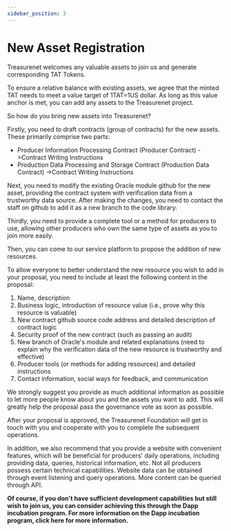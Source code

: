 ```yaml
---
sidebar_position: 3
---
```


# New Asset Registration

Treasurenet welcomes any valuable assets to join us and generate corresponding TAT Tokens.

To ensure a relative balance with existing assets, we agree that the minted TAT needs to meet a value target of 1TAT=1US dollar. As long as this value anchor is met, you can add any assets to the Treasurenet project.

So how do you bring new assets into Treasurenet?

Firstly, you need to draft contracts (group of contracts) for the new assets. These primarily comprise two parts:

- Producer Information Processing Contract (Producer Contract) ->Contract Writing Instructions
- Production Data Processing and Storage Contract (Production Data Contract) ->Contract Writing Instructions

Next, you need to modify the existing Oracle module github for the new asset, providing the contract system with verification data from a trustworthy data source. After making the changes, you need to contact the staff on github to add it as a new branch to the code library.

Thirdly, you need to provide a complete tool or a method for producers to use, allowing other producers who own the same type of assets as you to join more easily.

Then, you can come to our service platform to propose the addition of new resources.

To allow everyone to better understand the new resource you wish to add in your proposal, you need to include at least the following content in the proposal:

1. Name, description
2. Business logic, introduction of resource value (i.e., prove why this resource is valuable)
3. New contract github source code address and detailed description of contract logic
4. Security proof of the new contract (such as passing an audit)
5. New branch of Oracle's module and related explanations (need to explain why the verification data of the new resource is trustworthy and effective)
6. Producer tools (or methods for adding resources) and detailed instructions
7. Contact information, social ways for feedback, and communication

We strongly suggest you provide as much additional information as possible to let more people know about you and the assets you want to add. This will greatly help the proposal pass the governance vote as soon as possible.

After your proposal is approved, the Treasurenet Foundation will get in touch with you and cooperate with you to complete the subsequent operations.

In addition, we also recommend that you provide a website with convenient features, which will be beneficial for producers' daily operations, including providing data, queries, historical information, etc. Not all producers possess certain technical capabilities. Website data can be obtained through event listening and query operations. More content can be queried through API.

**Of course, if you don't have sufficient development capabilities but still wish to join us, you can consider achieving this through the Dapp incubation program. For more information on the Dapp incubation program, click here for more information.**
